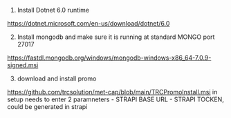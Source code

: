 1) Install Dotnet 6.0 runtime

  https://dotnet.microsoft.com/en-us/download/dotnet/6.0
  
2) Install mongodb and make sure it is running at standard MONGO port 27017

  https://fastdl.mongodb.org/windows/mongodb-windows-x86_64-7.0.9-signed.msi
  
3) download and install promo
   
  https://github.com/trcsolution/met-cap/blob/main/TRCPromoInstall.msi
   in setup needs to enter 2 paramneters
     - STRAPI BASE URL
     - STRAPI TOCKEN, could be generated in strapi
